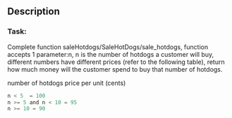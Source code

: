 ## Description

### Task:

Complete function saleHotdogs/SaleHotDogs/sale_hotdogs, function accepts 1 parameter:n, n is the number of hotdogs a customer will buy, different numbers have different prices (refer to the following table), return how much money will the customer spend to buy that number of hotdogs.

number of hotdogs price per unit (cents)

```ts
n < 5  = 100
n >= 5 and n < 10 = 95
n >= 10 = 90
```

